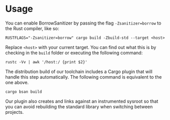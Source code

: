 # Usage
You can enable BorrowSanitizer by passing the flag `-Zsanitizer=borrow` to the Rust compiler, like so: 
```
RUSTFLAGS="-Zsanitizer=borrow" cargo build -Zbuild-std --target <host>
```
Replace `<host>` with your current target. You can find out what this is by checking in the `build` folder or executing the following command:
```
rustc -Vv | awk '/host:/ {print $2}'
```
The distribution build of our toolchain includes a Cargo plugin that will handle this step automatically. The following command is equivalent to the one above.
```
cargo bsan build
```
Our plugin also creates and links against an instrumented sysroot so that you can avoid rebuilding the standard library when switching between projects.